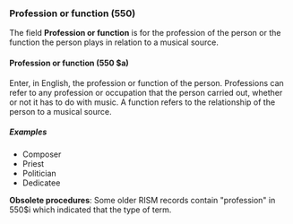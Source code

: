 ### Profession or function (550)

The field **Profession or function** is for the profession of the person or the function the person plays in relation to a musical source.  

#### Profession or function (550 $a)

Enter, in English, the profession or function of the person. Professions can refer to any profession or occupation that the person carried out, whether or not it has to do with music. A function refers to the relationship of the person to a musical source.

##### Examples  
- Composer  
- Priest  
- Politician  
- Dedicatee  

**Obsolete procedures**: Some older RISM records contain "profession" in 550$i which indicated that the type of term.
